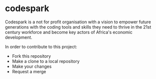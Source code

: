 # codespark
Codespark is a not for profit organisation with a vision to empower future generations with the coding tools and skills they need to thrive in the 21st century workforce and become key actors of Africa's economic development.

In order to contribute to this project:

- Fork this repository
- Make a clone to a local repository
- Make your changes
- Request a merge
